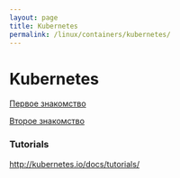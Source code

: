 ```yaml
---
layout: page
title: Kubernetes
permalink: /linux/containers/kubernetes/
---
```



# Kubernetes


[Первое знакомство](/linux/containers/kubernetes/first-look/)  


[Второе знакомство](/linux/containers/kubernetes/second-look/)  



### Tutorials
http://kubernetes.io/docs/tutorials/
